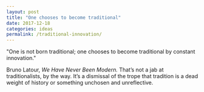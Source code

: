 ```yaml
---
layout: post
title: "One chooses to become traditional"
date: 2017-12-18
categories: ideas
permalink: /traditional-innovation/
---
```


"One is not born traditional; one chooses to become traditional by constant innovation."

Bruno Latour, *We Have Never Been Modern.* That’s not a jab at traditionalists, by the way. It’s a dismissal of the trope that tradition is a dead weight of history or something unchosen and unreflective.